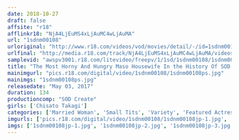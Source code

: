 ```yaml
---
date: 2018-10-27
draft: false
affsite: "r18"
afflinkr18: "NjA4LjEuMS4xLjAuMC4wLjAuMA"
url: "1sdnm00108"
urloriginal: "http://www.r18.com/videos/vod/movies/detail/-/id=1sdnm00108"
urlfinal: "http://media.r18.com/track/NjA4LjEuMS4xLjAuMC4wLjAuMA/videos/vod/movies/detail/-/id=1sdnm00108"
samplevid: "awspv3001.r18.com/litevideo/freepv/1/1sd/1sdnm00108/1sdnm00108_dmb_w.mp4"
title: "The Most Horny And Hungry Maso Housewife In the History Of SOD Chisato Takagi, Age 34 Chapter 3 On This Day, Unsatisfied With Getting Pussy Creampies, She Decided To Get It On With Her First Ever Anal Creampie"
mainimgurl: "pics.r18.com/digital/video/1sdnm00108/1sdnm00108ps.jpg"
mainimgs: "1sdnm00108ps.jpg"
releasedate: "May 03, 2017"
duration: 134
productioncomp: "SOD Create"
girls: ['Chisato Takagi']
categories: ['Married Woman', 'Small Tits', 'Variety', 'Featured Actress', 'Creampie', 'Anal Sex', 'Hi-Def']
imgurls: ['pics.r18.com/digital/video/1sdnm00108/1sdnm00108jp-1.jpg', 'pics.r18.com/digital/video/1sdnm00108/1sdnm00108jp-2.jpg', 'pics.r18.com/digital/video/1sdnm00108/1sdnm00108jp-3.jpg', 'pics.r18.com/digital/video/1sdnm00108/1sdnm00108jp-4.jpg', 'pics.r18.com/digital/video/1sdnm00108/1sdnm00108jp-5.jpg', 'pics.r18.com/digital/video/1sdnm00108/1sdnm00108jp-6.jpg', 'pics.r18.com/digital/video/1sdnm00108/1sdnm00108jp-7.jpg', 'pics.r18.com/digital/video/1sdnm00108/1sdnm00108jp-8.jpg', 'pics.r18.com/digital/video/1sdnm00108/1sdnm00108jp-9.jpg', 'pics.r18.com/digital/video/1sdnm00108/1sdnm00108jp-10.jpg', 'pics.r18.com/digital/video/1sdnm00108/1sdnm00108jp-11.jpg', 'pics.r18.com/digital/video/1sdnm00108/1sdnm00108jp-12.jpg', 'pics.r18.com/digital/video/1sdnm00108/1sdnm00108jp-13.jpg', 'pics.r18.com/digital/video/1sdnm00108/1sdnm00108jp-14.jpg', 'pics.r18.com/digital/video/1sdnm00108/1sdnm00108jp-15.jpg', 'pics.r18.com/digital/video/1sdnm00108/1sdnm00108jp-16.jpg', 'pics.r18.com/digital/video/1sdnm00108/1sdnm00108jp-17.jpg', 'pics.r18.com/digital/video/1sdnm00108/1sdnm00108jp-18.jpg', 'pics.r18.com/digital/video/1sdnm00108/1sdnm00108jp-19.jpg', 'pics.r18.com/digital/video/1sdnm00108/1sdnm00108jp-20.jpg']
imgs: ['1sdnm00108jp-1.jpg', '1sdnm00108jp-2.jpg', '1sdnm00108jp-3.jpg', '1sdnm00108jp-4.jpg', '1sdnm00108jp-5.jpg', '1sdnm00108jp-6.jpg', '1sdnm00108jp-7.jpg', '1sdnm00108jp-8.jpg', '1sdnm00108jp-9.jpg', '1sdnm00108jp-10.jpg', '1sdnm00108jp-11.jpg', '1sdnm00108jp-12.jpg', '1sdnm00108jp-13.jpg', '1sdnm00108jp-14.jpg', '1sdnm00108jp-15.jpg', '1sdnm00108jp-16.jpg', '1sdnm00108jp-17.jpg', '1sdnm00108jp-18.jpg', '1sdnm00108jp-19.jpg', '1sdnm00108jp-20.jpg']
---
```

